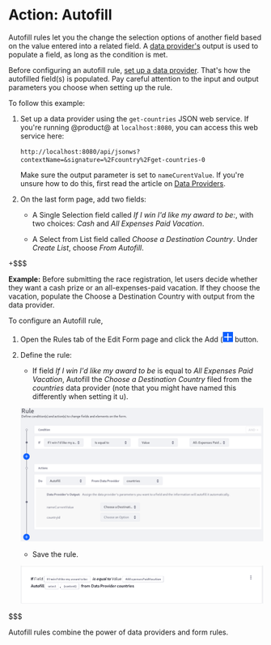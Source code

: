 # Action: Autofill

Autofill rules let you the change the selection options of another field based
on the value entered into a related field. A [data provider's]((/discover/portal/-/knowledge_base/7-1/data-providers)) output is used to
populate a field, as long as the condition is met.

Before configuring an autofill rule, 
[set up a data provider](/discover/portal/-/knowledge_base/7-1/data-providers). 
That's how the autofilled field(s) is populated. Pay careful attention to the
input and output parameters you choose when setting up the rule.

To follow this example: 

1.  Set up a data provider using the `get-countries` JSON web service. If you're
    running @product@ at `localhost:8080`, you can access this web service here:
        
        http://localhost:8080/api/jsonws?contextName=&signature=%2Fcountry%2Fget-countries-0

    Make sure the output parameter is set to `nameCurentValue`. If you're unsure
    how to do this, first read the article on 
    [Data Providers](/discover/portal/-/knowledge_base/7-1/data-providers).

2.  On the last form page, add two fields:

    - A Single Selection field called *If I win I'd like my award to be:*, with
        two choices: *Cash* and  *All Expenses Paid Vacation*.

    - A Select from List field called *Choose a Destination Country*. Under
        *Create List*, choose *From Autofill*.

+$$$

**Example:** Before submitting the race registration, let users decide whether
they want a cash prize or an all-expenses-paid vacation. If they choose the
vacation, populate the Choose a Destination Country with output from the data
provider.

To configure an Autofill rule, 

1. Open the Rules tab of the Edit Form page and click the Add
   (![Add](../../../images/icon-add.png) button.

2. Define the rule:
    - If field *If I win I'd like my award to be* is equal to
        *All Expenses Paid Vacation*, Autofill the *Choose a Destination Country* filed from the *countries* data provider (note that you might have named this differently when setting it u).

    ![Figure x: Build form rules quickly by defining your conditions and actions.](../../../images/forms-autofill.png)

    - Save the rule.

    ![Figure x: Once a rule is saved, it is displayed so that you can easily understand what it does.](../../../images/forms-autofill2.png)

$$$

Autofill rules combine the power of data providers and form rules.

